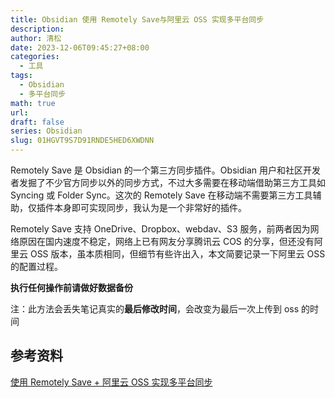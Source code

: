 ```yaml
---
title: Obsidian 使用 Remotely Save与阿里云 OSS 实现多平台同步
description: 
author: 清松
date: 2023-12-06T09:45:27+08:00
categories:
  - 工具
tags:
  - Obsidian
  - 多平台同步
math: true
url: 
draft: false
series: Obsidian
slug: 01HGVT9S7D91RNDE5HED6XWDNN
---
```


Remotely Save 是 Obsidian 的一个第三方同步插件。Obsidian 用户和社区开发者发掘了不少官方同步以外的同步方式，不过大多需要在移动端借助第三方工具如 Syncing 或 Folder Sync。这次的 Remotely Save 在移动端不需要第三方工具辅助，仅插件本身即可实现同步，我认为是一个非常好的插件。

Remotely Save 支持 OneDrive、Dropbox、webdav、S3 服务，前两者因为网络原因在国内速度不稳定，网络上已有网友分享腾讯云 COS 的分享，但还没有阿里云 OSS 版本，虽本质相同，但细节有些许出入，本文简要记录一下阿里云 OSS 的配置过程。

**执行任何操作前请做好数据备份**

注：此方法会丢失笔记真实的**最后修改时间**，会改变为最后一次上传到 oss 的时间

## 参考资料
[使用 Remotely Save + 阿里云 OSS 实现多平台同步](https://forum-zh.obsidian.md/t/topic/5362)
